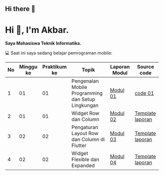 ## Hi there 👋

# Hi 👋, I'm Akbar.

**Saya Mahasiswa Teknik Informatika.**

💻 Saat ini saya sedang belajar pemrograman mobile:

| No | Minggu ke | Praktikum ke | Topik | Laporan Modul | Source code |
|----|-----------|--------------|-------|-------|------------------|
| 1  | 01        | 01           | Pengenalan Mobile Programming dan Setup Lingkungan | [Modul 01](https://drive.google.com/file/d/1T6sxTp6MrKGCjQXdjkSaXLUVHC9ab4oX/view?usp=drive_link) | [code 01](https://github.com/akbarfadhil/modul1) |
| 2  | 01        | 01           | Widget Row dan Column | [Modul 02](link-ke-modul-02) | [Template laporan](link-template-laporan) |
| 3  | 02        | 02           | Pengaturan Layout Row dan Column di Flutter | [Modul 03](link-ke-modul-03) | [Template laporan](link-template-laporan) |
| 4  | 02        | 02           | Widget Flexible dan Expanded | [Modul 04](link-ke-modul-04) | [Template laporan](link-template-laporan) |


